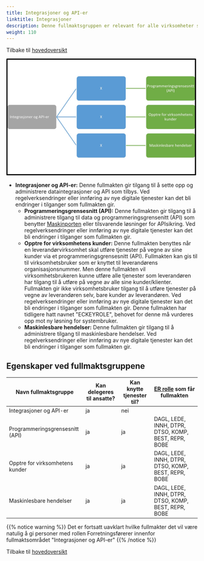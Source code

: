 ```yaml
---
title: Integrasjoner og API-er
linktitle: Integrasjoner
description: Denne fullmaktsgruppen er relevant for alle virksomheter som har dataintegrasjoner mot og benytter API
weight: 110
---
```


Tilbake til [hovedoversikt](/authorization/modules/accessgroups/type-accessgroups/versjon-3/#oversikt-over-fullmaktsgrupper)



![Integrasjoner og API-er](iapi.jpg "Integrasjoner og API-er")
- **Integrasjoner og API-er:** Denne fullmakten gir tilgang til å sette opp og administrere dataintegrasjoner og API som tilbys. Ved regelverksendringer eller innføring av nye digitale tjenester kan det bli endringer i tilganger som fullmakten gir.
	- **Programmeringsgrensesnitt (API):** Denne fullmakten gir tilgang til å administrere tilgang til data og programmeringsgrensenitt (API) som benytter [Maskinporten](https://docs.digdir.no/docs/Maskinporten/maskinporten_overordnet) eller tilsvarende løsninger for APIsikring. Ved regelverksendringer eller innføring av nye digitale tjenester kan det bli endringer i tilganger som fullmakten gir.
	- **Opptre for virksomhetens kunder:** Denne fullmakten benyttes når en leverandørvirksomhet skal utføre tjenester på vegne av sine kunder via et programmeringsgrensesnitt (API). Fullmakten kan gis til til virksomhetsbruker som er knyttet til leverandørens organisasjonsnummer. Men denne fullmakten vil virksomhetsbrukeren kunne utføre alle tjenester som leverandøren har tilgang til å utføre på vegne av alle sine kunder/klienter. Fullmakten gir ikke virksomhetsbruker tilgang til å utføre tjenester på vegne av leverandøren selv, bare kunder av leverandøren. Ved regelverksendringer eller innføring av nye digitale tjenester kan det bli endringer i tilganger som fullmakten gir. Denne fullmakten har tidligere hatt navnet "ECKEYROLE", behovet for denne må vurderes opp mot ny løsning for systembruker. 
	- **Maskinlesbare hendelser:** Denne fullmakten gir tilgang til å administrere tilgang til maskinlesbare hendelser. Ved regelverksendringer eller innføring av nye digitale tjenester kan det bli endringer i tilganger som fullmakten gir.


## Egenskaper ved fullmaktsgruppene
|Navn fullmaktsgruppe|Kan delegeres til ansatte?|Kan knytte tjenester til?|[ER rolle](/authorization/modules/accessgroups/register_er/#rolletyper-fra-enhetsregisteret) som får fullmakten|
|---|---|---|---|
|Integrasjoner og API-er| ja|nei||
|Programmeringsgrensesnitt (API)|ja|ja|DAGL, LEDE, INNH, DTPR, DTSO, KOMP, BEST, REPR, BOBE|
|Opptre for virksomhetens kunder|ja|ja|DAGL, LEDE, INNH, DTPR, DTSO, KOMP, BEST, REPR, BOBE|
|Maskinlesbare hendelser|ja|ja|DAGL, LEDE, INNH, DTPR, DTSO, KOMP, BEST, REPR, BOBE|

{{% notice warning %}} Det er fortsatt uavklart hvilke fullmakter det vil være natulig å gi personer med rollen Forretningsførerer innenfor fullmaktsområdet "Integrasjoner og API-er" {{% /notice %}}


Tilbake til [hovedoversikt](/authorization/modules/accessgroups/type-accessgroups/versjon-3/#oversikt-over-fullmaktsgrupper)